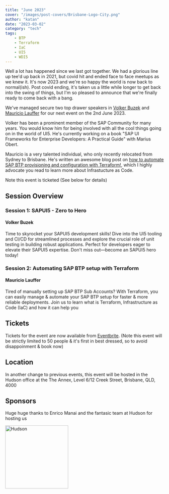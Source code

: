 ```yaml
---
title: "June 2023"
cover: "/images/post-covers/Brisbane-Logo-City.png"
author: "katan"
date: "2023-03-02"
category: "tech"
tags:
    - BTP
    - Terraform
    - IaC
    - UI5
    - WDI5
---
```


Well a lot has happened since we last got together.  We had a glorious line up tee'd up back in 2021, but covid hit and ended face to face meetups as we knew it.  It's now 2023 and we're so happy the world is now back to normal(ish).  Post covid ending, it's taken us a little while longer to get back into the swing of things, but I'm so pleased to announce that we're finally ready to come back with a bang.  

We've managed secure two top drawer speakers in [Volker Buzek](https://twitter.com/vobu) and [Mauricio Lauffer](https://twitter.com/mauriciolauffer) for our next event on the 2nd June 2023.      

Volker has been a prominent member of the SAP Community for many years. You would know him for being involved with all the cool things going on in the world of UI5.  He's currently working on a book "SAP UI Frameworks for Enterprise Developers: A Practical Guide" with Marius Obert.  

Mauricio is a very talented individual, who only recently relocated from Sydney to Brisbane.  He's written an awesome blog post on [how to automate SAP BTP provisioning and configuration with Terraform!](https://blogs.sap.com/2023/01/23/automating-sap-btp-setup-with-terraform-infrastructure-as-code-for-cloud-foundry-and-kyma-environments/), which I highly advocate you read to learn more about Infrastucture as Code.  

Note this event is ticketed (See below for details)


## Session Overview

### Session 1: SAPUI5 - Zero to Hero

#### Volker Buzek
Time to skyrocket your SAPUI5 development skills! Dive into the UI5 tooling and CI/CD for streamlined processes and explore the crucial role of unit testing in building robust applications. Perfect for developers eager to elevate their SAPUI5 expertise. Don't miss out—become an SAPUI5 hero today! 

### Session 2: Automating SAP BTP setup with Terraform

#### Mauricio Lauffer
Tired of manually setting up SAP BTP Sub Accounts? With Terraform, you can easily manage & automate your SAP BTP setup for faster & more reliable deployments.  Join us to learn what is Terraform, Infrastructure as Code (IaC) and how it can help you

## Tickets
Tickets for the event are now available from [Eventbrite](https://www.eventbrite.com/e/sap-inside-track-brisbane-june-2023-tickets-80639929199). (Note this event will be strictly limited to 50 people & it's first in best dressed, so to avoid disappoinment & book now)  

## Location
In another change to previous events, this event will be hosted in the Hudson office at the The Annex, Level 6/12 Creek Street, Brisbane, QLD, 4000 

## Sponsors
Huge huge thanks to Enrico Manai and the fantasic team at Hudson for hosting us

<img src="/images/sponsor logos/Hudson.jpg" alt="Hudson" width="200"/>

